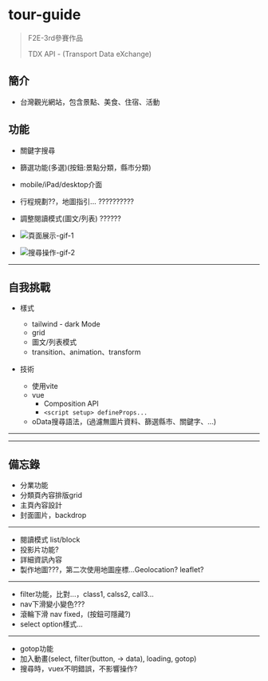 # tour-guide

>F2E-3rd參賽作品
>
>TDX API - (Transport Data eXchange)

## 簡介

* 台灣觀光網站，包含景點、美食、住宿、活動

## 功能

* 關鍵字搜尋
* 篩選功能(多選)(按鈕:景點分類，縣市分類)
* mobile/iPad/desktop介面
* 行程規劃??，地圖指引... ??????????
* 調整閱讀模式(圖文/列表) ??????

* ![頁面展示-gif-1]()
* ![搜尋操作-gif-2]()

---

## 自我挑戰

* 樣式
  * tailwind - dark Mode
  * grid
  * 圖文/列表模式
  * transition、animation、transform

* 技術
  * 使用vite
  * vue
    * Composition API
    * `<script setup> defineProps...`
  * oData搜尋語法，(過濾無圖片資料、篩選縣市、關鍵字、...)

---
---

## 備忘錄

* 分業功能
* 分類頁內容排版grid
* 主頁內容設計
* 封面圖片，backdrop

---

* 閱讀模式 list/block
* 投影片功能?
* 詳細資訊內容
* 製作地圖???，第二次使用地圖座標...Geolocation? leaflet?

---

* filter功能，比對...，class1, calss2, call3...
* nav下滑變小變色???
* 滾輪下滑 nav fixed，(按鈕可隱藏?)
* select option樣式...

---

* gotop功能
* 加入動畫(select, filter(button, -> data), loading, gotop)
* 搜尋時，vuex不明錯誤，不影響操作?
